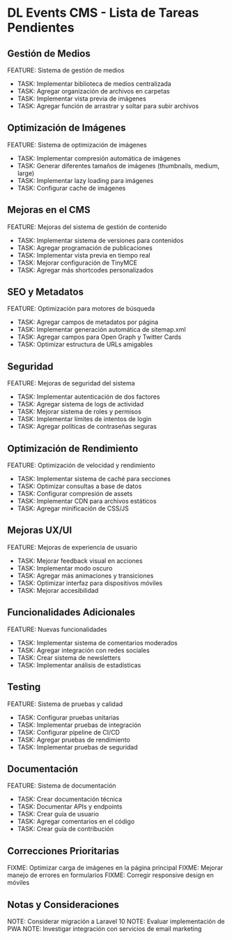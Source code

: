 # DL Events CMS - Lista de Tareas Pendientes

## Gestión de Medios
FEATURE: Sistema de gestión de medios
  - TASK: Implementar biblioteca de medios centralizada
  - TASK: Agregar organización de archivos en carpetas
  - TASK: Implementar vista previa de imágenes
  - TASK: Agregar función de arrastrar y soltar para subir archivos

## Optimización de Imágenes
FEATURE: Sistema de optimización de imágenes
  - TASK: Implementar compresión automática de imágenes
  - TASK: Generar diferentes tamaños de imágenes (thumbnails, medium, large)
  - TASK: Implementar lazy loading para imágenes
  - TASK: Configurar cache de imágenes

## Mejoras en el CMS
FEATURE: Mejoras del sistema de gestión de contenido
  - TASK: Implementar sistema de versiones para contenidos
  - TASK: Agregar programación de publicaciones
  - TASK: Implementar vista previa en tiempo real
  - TASK: Mejorar configuración de TinyMCE
  - TASK: Agregar más shortcodes personalizados

## SEO y Metadatos
FEATURE: Optimización para motores de búsqueda
  - TASK: Agregar campos de metadatos por página
  - TASK: Implementar generación automática de sitemap.xml
  - TASK: Agregar campos para Open Graph y Twitter Cards
  - TASK: Optimizar estructura de URLs amigables

## Seguridad
FEATURE: Mejoras de seguridad del sistema
  - TASK: Implementar autenticación de dos factores
  - TASK: Agregar sistema de logs de actividad
  - TASK: Mejorar sistema de roles y permisos
  - TASK: Implementar límites de intentos de login
  - TASK: Agregar políticas de contraseñas seguras

## Optimización de Rendimiento
FEATURE: Optimización de velocidad y rendimiento
  - TASK: Implementar sistema de caché para secciones
  - TASK: Optimizar consultas a base de datos
  - TASK: Configurar compresión de assets
  - TASK: Implementar CDN para archivos estáticos
  - TASK: Agregar minificación de CSS/JS

## Mejoras UX/UI
FEATURE: Mejoras de experiencia de usuario
  - TASK: Mejorar feedback visual en acciones
  - TASK: Implementar modo oscuro
  - TASK: Agregar más animaciones y transiciones
  - TASK: Optimizar interfaz para dispositivos móviles
  - TASK: Mejorar accesibilidad

## Funcionalidades Adicionales
FEATURE: Nuevas funcionalidades
  - TASK: Implementar sistema de comentarios moderados
  - TASK: Agregar integración con redes sociales
  - TASK: Crear sistema de newsletters
  - TASK: Implementar análisis de estadísticas

## Testing
FEATURE: Sistema de pruebas y calidad
  - TASK: Configurar pruebas unitarias
  - TASK: Implementar pruebas de integración
  - TASK: Configurar pipeline de CI/CD
  - TASK: Agregar pruebas de rendimiento
  - TASK: Implementar pruebas de seguridad

## Documentación
FEATURE: Sistema de documentación
  - TASK: Crear documentación técnica
  - TASK: Documentar APIs y endpoints
  - TASK: Crear guía de usuario
  - TASK: Agregar comentarios en el código
  - TASK: Crear guía de contribución

## Correcciones Prioritarias
FIXME: Optimizar carga de imágenes en la página principal
FIXME: Mejorar manejo de errores en formularios
FIXME: Corregir responsive design en móviles

## Notas y Consideraciones
NOTE: Considerar migración a Laravel 10
NOTE: Evaluar implementación de PWA
NOTE: Investigar integración con servicios de email marketing
